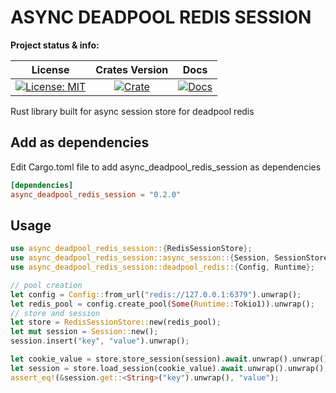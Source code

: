 # ASYNC DEADPOOL REDIS SESSION

**Project status & info:**

|                    License                     |              Crates Version               |                 Docs                 |
| :--------------------------------------------: | :---------------------------------------: | :----------------------------------: |
| [![License: MIT][license_badge]][license_link] | [![Crate][cratesio_badge]][cratesio_link] | [![Docs][docsrs_badge]][docsrs_link] |

Rust library built for async session store for deadpool redis


## Add as dependencies

Edit Cargo.toml file to add async_deadpool_redis_session as dependencies

```toml
[dependencies]
async_deadpool_redis_session = "0.2.0"
```

## Usage

```rust
use async_deadpool_redis_session::{RedisSessionStore};
use async_deadpool_redis_session::async_session::{Session, SessionStore};
use async_deadpool_redis_session::deadpool_redis::{Config, Runtime};

// pool creation
let config = Config::from_url("redis://127.0.0.1:6379").unwrap();
let redis_pool = config.create_pool(Some(Runtime::Tokio1)).unwrap();
// store and session
let store = RedisSessionStore::new(redis_pool);
let mut session = Session::new();
session.insert("key", "value").unwrap();

let cookie_value = store.store_session(session).await.unwrap().unwrap();
let session = store.load_session(cookie_value).await.unwrap().unwrap();
assert_eq!(&session.get::<String>("key").unwrap(), "value");
```


[license_badge]: https://img.shields.io/github/license/iamsauravsharma/async_deadpool_redis_session.svg?style=for-the-badge
[license_link]: LICENSE
[cratesio_badge]: https://img.shields.io/crates/v/async_deadpool_redis_session.svg?style=for-the-badge
[cratesio_link]: https://crates.io/crates/async_deadpool_redis_session
[docsrs_badge]: https://img.shields.io/docsrs/async_deadpool_redis_session/latest?style=for-the-badge
[docsrs_link]: https://docs.rs/async_deadpool_redis_session
